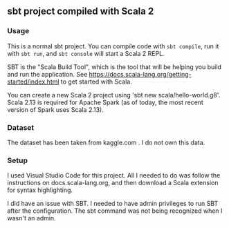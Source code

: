 ## sbt project compiled with Scala 2

### Usage

This is a normal sbt project. You can compile code with `sbt compile`, run it with `sbt run`, and `sbt console` will start a Scala 2 REPL.

SBT is the "Scala Build Tool", which is the tool that will be helping you build and run the application. See https://docs.scala-lang.org/getting-started/index.html to get started with Scala.

You can create a new Scala 2 project using 'sbt new scala/hello-world.g8'. Scala 2.13 is required for Apache Spark (as of today, the most recent version of Spark uses Scala 2.13).

### Dataset

The dataset has been taken from kaggle.com . I do not own this data.

### Setup

I used Visual Studio Code for this project. All I needed to do was follow the instructions on docs.scala-lang.org, and then download a Scala extension for syntax highlighting.

I did have an issue with SBT. I needed to have admin privileges to run SBT after the configuration. The sbt command was not being recognized when I wasn't an admin.
